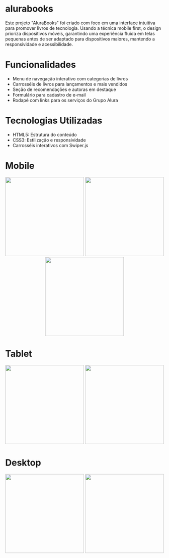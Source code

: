 # alurabooks
Este projeto "AluraBooks" foi criado com foco em uma interface intuitiva para promover livros de tecnologia. Usando a técnica mobile first, o design prioriza dispositivos móveis, garantindo uma experiência fluida em telas pequenas antes de ser adaptado para dispositivos maiores, mantendo a responsividade e acessibilidade.

# Funcionalidades
- Menu de navegação interativo com categorias de livros
- Carrosséis de livros para lançamentos e mais vendidos
- Seção de recomendações e autoras em destaque
- Formulário para cadastro de e-mail
- Rodapé com links para os serviços do Grupo Alura
# Tecnologias Utilizadas
- HTML5: Estrutura do conteúdo
- CSS3: Estilização e responsividade
- Carrosséis interativos com Swiper.js

# Mobile
<div align="center">
  <img src="https://github.com/user-attachments/assets/c3f0d231-d16b-4ad3-9710-1f8bbacde9bd" width="250px"/>
  <img src="https://github.com/user-attachments/assets/fbc96a8b-c2b6-47ea-a32e-58c26cd27f33" width="250px"/>
  <img src="https://github.com/user-attachments/assets/f8ad3b3e-33a7-403c-b03a-f79d631f75cc" width="250px"/>
</div>

# Tablet
<div align="center">
  <img src="" width="250px"/>
  <img src="" width="250px"/>
</div>

# Desktop
<div align="center">
  <img src="" width="250px"/>
  <img src="" width="250px"/>
</div>
